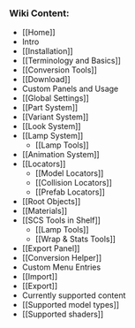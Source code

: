 ### Wiki Content:
* [[Home]]
* Intro
 * [[Installation]]
 * [[Terminology and Basics]]
 * [[Conversion Tools]]
* [[Download]]
*  Custom Panels and Usage
 * [[Global Settings]]
 * [[Part System]]
 * [[Variant System]]
 * [[Look System]]
 * [[Lamp System]]
    * [[Lamp Tools]]
 * [[Animation System]]
 * [[Locators]]
    * [[Model Locators]]
    * [[Collision Locators]]
    * [[Prefab Locators]]
 * [[Root Objects]]
 * [[Materials]]
 * [[SCS Tools in Shelf]]
    * [[Lamp Tools]]
    * [[Wrap & Stats Tools]]
 * [[Export Panel]]
 * [[Conversion Helper]]
* Custom Menu Entries
 * [[Import]]
 * [[Export]]
* Currently supported content
 * [[Supported model types]]
 * [[Supported shaders]]
